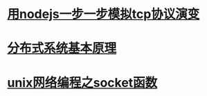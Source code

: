# [用nodejs一步一步模拟tcp协议演变](./mytcp.md)
# [分布式系统基本原理](./distributed_principle.md)
# [unix网络编程之socket函数](./socket_unix.md)
